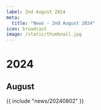 ```yaml
---
label: 2nd August 2024
meta:
  title: "News - 2nd August 2024"
icon: broadcast
image: /static/thumbnail.jpg
---
```


# 2024
## August

{{ include "news/20240802" }}